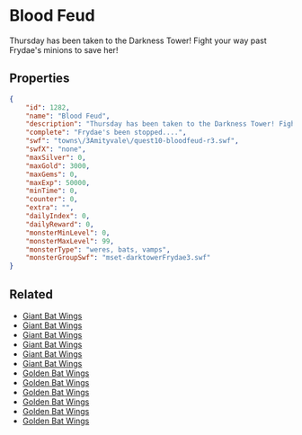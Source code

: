 # Blood Feud

Thursday has been taken to the Darkness Tower! Fight your way past Frydae's minions to save her!

## Properties

```json
{
    "id": 1282,
    "name": "Blood Feud",
    "description": "Thursday has been taken to the Darkness Tower! Fight your way past Frydae's minions to save her!",
    "complete": "Frydae's been stopped....",
    "swf": "towns\/3Amityvale\/quest10-bloodfeud-r3.swf",
    "swfX": "none",
    "maxSilver": 0,
    "maxGold": 3000,
    "maxGems": 0,
    "maxExp": 50000,
    "minTime": 0,
    "counter": 0,
    "extra": "",
    "dailyIndex": 0,
    "dailyReward": 0,
    "monsterMinLevel": 0,
    "monsterMaxLevel": 99,
    "monsterType": "weres, bats, vamps",
    "monsterGroupSwf": "mset-darktowerFrydae3.swf"
}
```

## Related

- [Giant Bat Wings](../items/14314-giant-bat-wings.md)
- [Giant Bat Wings](../items/14315-giant-bat-wings.md)
- [Giant Bat Wings](../items/14316-giant-bat-wings.md)
- [Giant Bat Wings](../items/14317-giant-bat-wings.md)
- [Giant Bat Wings](../items/14318-giant-bat-wings.md)
- [Giant Bat Wings](../items/14319-giant-bat-wings.md)
- [Golden Bat Wings](../items/14320-golden-bat-wings.md)
- [Golden Bat Wings](../items/14321-golden-bat-wings.md)
- [Golden Bat Wings](../items/14322-golden-bat-wings.md)
- [Golden Bat Wings](../items/14323-golden-bat-wings.md)
- [Golden Bat Wings](../items/14324-golden-bat-wings.md)
- [Golden Bat Wings](../items/14325-golden-bat-wings.md)

